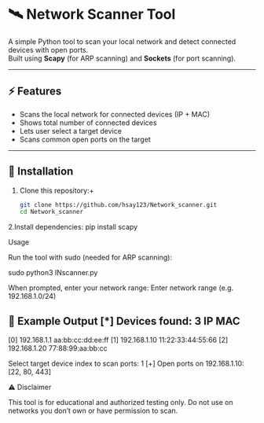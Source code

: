 # 🛰️ Network Scanner Tool

A simple Python tool to scan your local network and detect connected devices with open ports.  
Built using **Scapy** (for ARP scanning) and **Sockets** (for port scanning).  

---

## ⚡ Features
- Scans the local network for connected devices (IP + MAC)
- Shows total number of connected devices
- Lets user select a target device
- Scans common open ports on the target

---

## 🚀 Installation
1. Clone this repository:+
   ```bash
   git clone https://github.com/hsay123/Network_scanner.git
   cd Network_scanner

2.Install dependencies:
pip install scapy




Usage

Run the tool with sudo (needed for ARP scanning):

sudo python3 INscanner.py


When prompted, enter your network range:
Enter network range (e.g. 192.168.1.0/24)

📌 Example Output
[*] Devices found: 3
IP                MAC
----------------------------------------
[0] 192.168.1.1   aa:bb:cc:dd:ee:ff
[1] 192.168.1.10  11:22:33:44:55:66
[2] 192.168.1.20  77:88:99:aa:bb:cc

Select target device index to scan ports: 1
[+] Open ports on 192.168.1.10: [22, 80, 443]



⚠️ Disclaimer

This tool is for educational and authorized testing only.
Do not use on networks you don’t own or have permission to scan.
  

